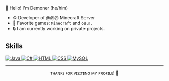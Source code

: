   👋 Hello! I'm Demoner (he/him)
- ⚙️ Developer  of @@@ Minecraft Server
- 🩷 Favorite games:  `Minecraft` and `osu!`.
- 🔒 I am currently working on private projects.

## Skills

  <a href="https://www.java.com" target="_blank"> 
    <img alt="Java" src="https://img.shields.io/badge/Java-ED8B00?style=for-the-badge&logo=java&logoColor=white">
  </a>
  <a href="https://docs.microsoft.com/en-us/dotnet/csharp/" target="_blank"> 
    <img alt="C#" src="https://img.shields.io/badge/C%23-239120?style=for-the-badge&logo=c-sharp&logoColor=white">
  </a>
    <a href="https://www.w3.org/html/" target="_blank"> 
    <img alt="HTML" src="https://img.shields.io/badge/HTML5-E34F26?style=for-the-badge&logo=html5&logoColor=white">
  </a>
  <a href="https://www.w3.org/Style/CSS/" target="_blank"> 
    <img alt="CSS" src="https://img.shields.io/badge/CSS3-1572B6?style=for-the-badge&logo=css3&logoColor=white">
  </a>
  <a href="https://www.mysql.com" target="_blank"> 
    <img alt="MySQL" src="https://img.shields.io/badge/MySQL-4479A1?style=for-the-badge&logo=mysql&logoColor=white">
  </a>

<hr>
<!-- Footer -->
  <p align="center">ᴛʜᴀɴᴋꜱ ꜰᴏʀ ᴠɪꜱɪᴛɪɴɢ ᴍʏ ᴘʀᴏꜰɪʟᴇ! 🙏</p>
